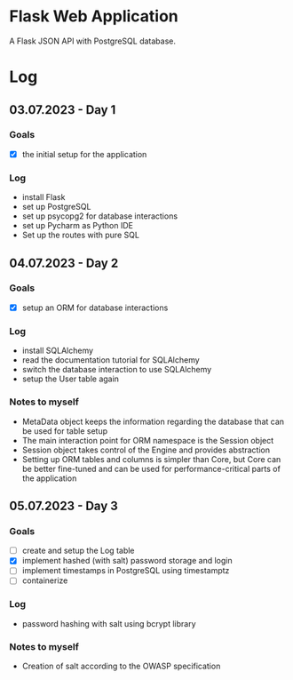 # Flask Web Application

A Flask JSON API with PostgreSQL database.

# Log
## 03.07.2023 - Day 1

### Goals 
- [x] the initial setup for the application

### Log
- install Flask
- set up PostgreSQL
- set up psycopg2 for database interactions
- set up Pycharm as Python IDE
- Set up the routes with pure SQL


## 04.07.2023 - Day 2

### Goals 
- [x] setup an ORM for database interactions

### Log
- install SQLAlchemy
- read the documentation tutorial for SQLAlchemy
- switch the database interaction to use SQLAlchemy
- setup the User table again

### Notes to myself
- MetaData object keeps the information regarding the database that can be used for table setup
- The main interaction point for ORM namespace is the Session object
- Session object takes control of the Engine and provides abstraction
- Setting up ORM tables and columns is simpler than Core, but Core can be better fine-tuned and can be used for performance-critical parts of the application

## 05.07.2023 - Day 3

### Goals 
- [ ] create and setup the Log table
- [x] implement hashed (with salt) password storage and login
- [ ] implement timestamps in PostgreSQL using timestamptz
- [ ] containerize 

### Log
- password hashing with salt using bcrypt library

### Notes to myself
- Creation of salt according to the OWASP specification	



